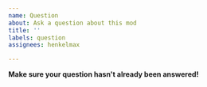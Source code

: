 ```yaml
---
name: Question
about: Ask a question about this mod
title: ''
labels: question
assignees: henkelmax

---
```


**Make sure your question hasn't already been answered!**
